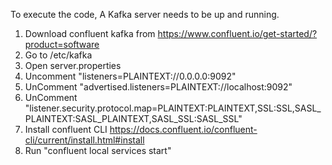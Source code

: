 To execute the code, A Kafka server needs to be up and running. 

1. Download confluent kafka from https://www.confluent.io/get-started/?product=software
2. Go to /etc/kafka
3. Open server.properties
4. Uncomment "listeners=PLAINTEXT://0.0.0.0:9092"
5. UnComment "advertised.listeners=PLAINTEXT://localhost:9092"
6. UnComment "listener.security.protocol.map=PLAINTEXT:PLAINTEXT,SSL:SSL,SASL_PLAINTEXT:SASL_PLAINTEXT,SASL_SSL:SASL_SSL"
7. Install confluent CLI https://docs.confluent.io/confluent-cli/current/install.html#install
8. Run "confluent local services start"